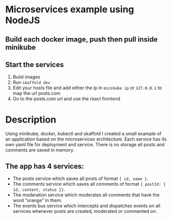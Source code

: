 # Microservices example using NodeJS

## Build each docker image, push then pull inside minikube

## Start the services
1. Build images
2. Run `skaffold dev`
3. Edit your hosts file and add either the ip in `minikube ip` or `127.0.0.1` to map the url posts.com
4. Go to the posts.com url and use the react frontend

# Description

Using minikube, docker, kubectl and skaffold I created a small example of an application based on the microservices architecture.
Each service has its own yaml file for deployment and service.
There is no storage all posts and comments are saved in memory.

## The app has 4 services:

- The posts service which saves all posts of format `{ id, name }`.
- The comments service which saves all comments of format `{ postId: { id, content, status }}`.
- The moderation service which moderates all comments that have the word "orange" in them.
- The events bus service which intercepts and dispatches events on all services whenever posts are created, moderated or commented on.